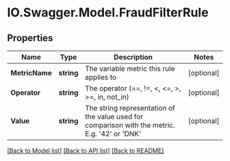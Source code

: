 # IO.Swagger.Model.FraudFilterRule
## Properties

Name | Type | Description | Notes
------------ | ------------- | ------------- | -------------
**MetricName** | **string** | The variable metric this rule applies to | [optional] 
**Operator** | **string** | The operator (&#x3D;&#x3D;, !&#x3D;, &lt;, &lt;&#x3D;, &gt;, &gt;&#x3D;, in, not_in) | [optional] 
**Value** | **string** | The string representation of the value used for comparison with the metric. E.g. &#39;42&#39; or &#39;DNK&#39; | [optional] 

[[Back to Model list]](../README.md#documentation-for-models) [[Back to API list]](../README.md#documentation-for-api-endpoints) [[Back to README]](../README.md)

